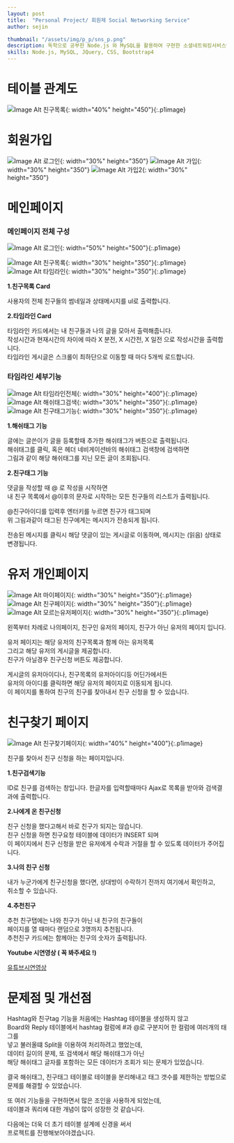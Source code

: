 ```yaml
---
layout: post
title:  "Personal Project/ 회원제 Social Networking Service"
author: sejin

thumbnail: "/assets/img/p_p/sns_p.png"
description: 독학으로 공부한 Node.js 와 MySQL을 활용하여 구현한 소셜네트워킹서비스입니다. 친구기능, 회원태그기능, 해쉬태그기능 등이 구현되어 있습니다.
skills: Node.js, MySQL, JQuery, CSS, Bootstrap4 
---
```



테이블 관계도
======
  
    

![Image Alt 친구목록]({{site.url}}/assets/img/p_p/tables.png){: width="40%" height="450"}{:.p1image}  
  
    

회원가입
============

![Image Alt 로그인]({{site.url}}/assets/img/p_p/sns_p.png){: width="30%" height="350"} 
![Image Alt 가입]({{site.url}}/assets/img/p_p/join1.png){: width="30%" height="350"} 
![Image Alt 가입2]({{site.url}}/assets/img/p_p/join_2.png){: width="30%" height="350"}

메인페이지
=======

### 메인페이지 전체 구성  

![Image Alt 로그인]({{site.url}}/assets/img/p_p/main1.png){: width="50%" height="500"}{:.p1image} 


![Image Alt 친구목록]({{site.url}}/assets/img/p_p/main_2.png){: width="30%" height="350"}{:.p1image}
![Image Alt 타임라인]({{site.url}}/assets/img/p_p/tm.png){: width="30%" height="350"}{:.p1image}    
 

**1.친구목록 Card**  


사용자의 전체 친구들의 썸네일과 상태메시지를 ul로 출력합니다.  

**2.타임라인 Card**    

타임라인 카드에서는 내 친구들과 나의 글을 모아서 출력해줍니다.  
작성시간과 현재시간의 차이에 따라 X 분전, X 시간전, X 일전 으로 작성시간을 출력합니다.  
타임라인 게시글은 스크롤이 최하단으로 이동할 때 마다 5개씩 로드합니다.  

  
   




### 타임라인 세부기능  

![Image Alt 타임라인전체]({{site.url}}/assets/img/p_p/tmlt.png){: width="30%" height="400"}{:.p1image}   
![Image Alt 해쉬태그검색]({{site.url}}/assets/img/p_p/tags.png){: width="30%" height="350"}{:.p1image}
![Image Alt 친구태그기능]({{site.url}}/assets/img/p_p/header_msg.png){: width="30%" height="350"}{:.p1image}
  


**1.해쉬태그 기능**  

글에는 글쓴이가 글을 등록할때 추가한 해쉬태그가 버튼으로 출력됩니다.  
해쉬태그를 클릭, 혹은 헤더 네비게이션바의 해쉬태그 검색창에 검색하면   
그림과 같이 해당 해쉬태그를 지닌 모든 글이 조회됩니다.  

**2.친구태그 기능** 

댓글을 작성할 때 @ 로 작성을 시작하면  
내 친구 목록에서 @이후의 문자로 시작하는 모든 친구들의 리스트가 출력됩니다.  

@친구아이디를 입력후 엔터키를 누르면 친구가 태그되며  
위 그림과같이 태그된 친구에게는 메시지가 전송되게 됩니다.  

전송된 메시지를 클릭시 해당 댓글이 있는 게시글로 이동하며, 메시지는 (읽음) 상태로 변경됩니다.



유저 개인페이지
======
![Image Alt 마이페이지]({{site.url}}/assets/img/p_p/my_page.png){: width="30%" height="350"}{:.p1image}
![Image Alt 친구페이지]({{site.url}}/assets/img/p_p/fr_page1.png){: width="30%" height="350"}{:.p1image}
![Image Alt 모르는유저페이지]({{site.url}}/assets/img/p_p/not_fr1.png){: width="30%" height="350"}{:.p1image}  
  
왼쪽부터 차례로 나의페이지, 친구인 유저의 페이지, 친구가 아닌 유저의 페이지 입니다.  
   
  
유저 페이지는 해당 유저의 친구목록과 함께 아는 유저목록  
그리고 해당 유저의 게시글을 제공합니다.  
친구가 아닐경우 친구신청 버튼도 제공합니다.    
  
게시글의 유저아이디나, 친구목록의 유저아이디등 어딘가에서든   
유저의 아이디를 클릭하면 해당 유저의 페이지로 이동되게 됩니다.    
이 페이지를 통하여 친구의 친구를 찾아내서 친구 신청을 할 수 있습니다. 

  

친구찾기 페이지
======
![Image Alt 친구찾기페이지]({{site.url}}/assets/img/p_p/friend.png){: width="40%" height="400"}{:.p1image}  
  

친구를 찾아서 친구 신청을 하는 페이지입니다.

**1.친구검색기능**  

ID로 친구를 검색하는 창입니다.
한글자를 입력할때마다 Ajax로 목록을 받아와 검색결과에 출력합니다.

**2.나에게 온 친구신청**  

친구 신청을 했다고해서 바로 친구가 되지는 않습니다.  
친구 신청을 하면 친구요청 테이블에 데이터가 INSERT 되며  
이 페이지에서 친구 신청을 받은 유저에게 
수락과 거절을 할 수 있도록 데이터가 주어집니다.  

**3.나의 친구 신청**  

내가 누군가에게 친구신청을 했다면,
상대방이 수락하기 전까지 여기에서 확인하고,  
취소할 수 있습니다.  

**4.추천친구**

추천 친구탭에는 나와 친구가 아닌 내 친구의 친구들이  
페이지를 열 때마다 랜덤으로 3명까지 추천됩니다.    
추천친구 카드에는 함께아는 친구의 숫자가 출력됩니다.  


  
    

**Youtube 시연영상 ( 꼭 봐주세요 !)**  

[유튜브시연영상](https://youtu.be/3r2bzRlRxuM)


문제점 및 개선점
======
  
Hashtag와 친구tag 기능을 처음에는 Hashtag 테이블을 생성하지 않고  
Board와 Reply 테이블에서 hashtag 컬럼에 #과 @로 구분지어 한 컬럼에 여러개의 태그를    
넣고 불러올떄 Split을 이용하여 처리하려고 했었는데,  
데이터 길이의 문제, 또 검색에서 해당 해쉬태그가 아닌   
해당 해쉬태그 글자를 포함하는 모든 데이터가 조회가 되는 문제가 있었습니다.   

결국 해쉬태그, 친구태그 테이블로 테이블을 분리해내고 태그 갯수를 제한하는 방법으로  
문제를 해결할 수 있었습니다.   

또 여러 기능들을 구현하면서 많은 조인을 사용하게 되었는데,  
테이블과 쿼리에 대한 개념이 많이 성장한 것 같습니다.  

다음에는 더욱 더 초기 테이블 설계에 신경을 써서   
프로젝트를 진행해보아야겠습니다.  




